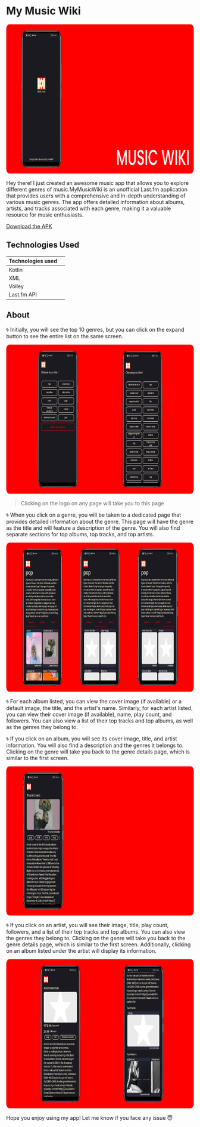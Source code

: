 # My Music Wiki
<img src="https://github.com/vishal206/My-Music-Wiki/blob/master/images/splash%20screen.png"  height="400" />

Hey there! I just created an awesome music app that allows you to explore different genres of music.MyMusicWiki is an unofficial Last.fm application that provides users with a comprehensive and in-depth understanding of various music genres. The app offers detailed information about albums, artists, and tracks associated with each genre, making it a valuable resource for music enthusiasts.

<a href="https://drive.google.com/file/d/1tYJroCEWvC58GQChctcibCc37zk-pg61/view?usp=sharing" target="_blank">Download the APK</a>

## Technologies Used


| Technologies used |  |
| ------ | ------ |
| Kotlin | |
| XML | |
| Volley ||
| Last.fm API |  |

## About

:cyclone: Initially, you will see the top 10 genres, but you can click on the expand button to see the entire list on the same screen.


<img src="https://github.com/vishal206/My-Music-Wiki/blob/master/images/mainpage.png"  height="400" />

> Clicking on the logo on any page will take you to this page

:cyclone: When you click on a genre, you will be taken to a dedicated page that provides detailed information about the genre. This page will have the genre as the title and will feature a description of the genre. You will also find separate sections for top albums, top tracks, and top artists.

<img src="https://github.com/vishal206/My-Music-Wiki/blob/master/images/tag_detail.png"  height="400" />

:cyclone: For each album listed, you can view the cover image (if available) or a default image, the title, and the artist's name. Similarly, for each artist listed, you can view their cover image (if available), name, play count, and followers. You can also view a list of their top tracks and top albums, as well as the genres they belong to.

:cyclone: If you click on an album, you will see its cover image, title, and artist information. You will also find a description and the genres it belongs to. Clicking on the genre will take you back to the genre details page, which is similar to the first screen.

<img src="https://github.com/vishal206/My-Music-Wiki/blob/master/images/album%20detail.png"  height="400" />

:cyclone: If you click on an artist, you will see their image, title, play count, followers, and a list of their top tracks and top albums. You can also view the genres they belong to. Clicking on the genre will take you back to the genre details page, which is similar to the first screen. Additionally, clicking on an album listed under the artist will display its information.

<img src="https://github.com/vishal206/My-Music-Wiki/blob/master/images/artist_detail.png"  height="400" />


Hope you enjoy using my app! Let me know if you face any issue :innocent:
